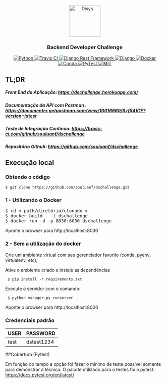 <div align="center">
<a href="https://brazil.disys.com" target="_blank">
    <img src="https://brazil.disys.com/wp-content/uploads/2019/03/DISYS-logo-blue1.png" height="100px" alt="Disys"/>
</a>

<h3>Backend Developer Challenge</h3>

<a href="https://www.python.org" target="_blank">
  <img src="https://img.shields.io/badge/devel-Python-brightgreen" alt="Python"/>
</a>

<a href="https://travis-ci.com" target="_blank">
  <img src="https://img.shields.io/badge/ci-Travis-brightgreen" alt="Travis CI"/>
</a>

<a href="https://www.django-rest-framework.org" target="_blank">
  <img src="https://img.shields.io/badge/api-DRF-brightgreen" alt="Django Rest Framework"/>
</a>

<a href="https://www.djangoproject.com" target="_blank">
  <img src="https://img.shields.io/badge/main--framework-Django-brightgreen" alt="Django"/>
</a>

<a href="https://www.docker.com" target="_blank">
  <img src="https://img.shields.io/badge/deploy-Docker|Heroku-brightgreen" alt="Docker"/>
</a>

<a href="https://docs.conda.io/en/latest/miniconda.html" target="_blank">
  <img src="https://img.shields.io/badge/venv-Conda-brightgreen" alt="Conda"/>
</a>

<a href="https://docs.pytest.org/en/latest" target="_blank">
  <img src="https://img.shields.io/badge/coverage-PyTest-brightgreen" alt="PyTest"/>
</a>

<a href="https://opensource.org/licenses/MIT" target="_blank">
  <img src="https://img.shields.io/badge/license-MIT-brightgreen" alt="MIT"/>
</a>

</div>

## TL;DR
##### Front End da Aplicação: https://dschallenge.herokuapp.com/
##### Documentação da API  com Postman : https://documenter.getpostman.com/view/10016660/Szf54V1F?version=latest
##### Teste de Integração Contínua: https://travis-ci.com/github/souluanf/dschallenge
##### Repositório Github: https://github.com/souluanf/dschallenge

## Execução local
### Obtendo o código

```
$ git clone https://github.com/souluanf/dschallenge.git
```

### 1 - Utilizando o Docker
<pre>
$ cd < path/diretório/clonado >
$ docker build . -t dschallenge
$ docker run -d -p 8030:8030 dschallenge
</pre>
Aponte o browser para http://localhost:8030

### 2 -  Sem a utilização do docker

Crie um ambiente virtual com seu gerenciador favorito (conda, pyenv, virtualenv, etc);

Ative o ambiente criado e instale as dependências
<pre><code> $ pip install -r requirements.txt </code></pre>

Execute o servidor com o comando:

<pre><code> $ python manager.py runserver </code></pre>

Aponte o browser para http://localhost:8000

###  Credenciais padrão
<table>
    <thead>
        <tr class="table100-head">
            <th class="column1">USER</th>
            <th class="column2">PASSWORD</th>
        </tr>
    </thead>
    <tbody>
            <tr>
                <td class="column1">test</td>
                <td class="column2">dstest1234</td>
            </tr>
    </tbody>
</table>


##Cobertura (Pytest)

Em função do tempo a opção foi fazer o minimo de teste possível somente para demonstrar a técnica.
O pacote utilizado para o testes foi o pytest: https://docs.pytest.org/en/latest/
